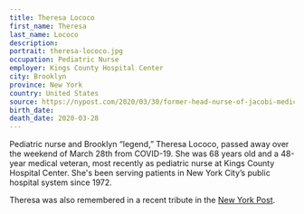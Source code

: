 ```yaml
---
title: Theresa Lococo
first_name: Theresa
last_name: Lococo
description: 
portrait: theresa-lococo.jpg
occupation: Pediatric Nurse
employer: Kings County Hospital Center
city: Brooklyn
province: New York
country: United States
source: https://nypost.com/2020/03/30/former-head-nurse-of-jacobi-medical-center-psychiatric-unit-dies-of-coronavirus/, https://www.pbs.org/newshour/health/new-york-virus-death-toll-rises-above-1200, https://www.nysna.org/memoriam-fallen-nysna-nurses
birth_date: 
death_date: 2020-03-28
---
```


Pediatric nurse and Brooklyn “legend,” Theresa Lococo, passed away over the weekend of March 28th from COVID-19. She was 68 years old and a 48-year medical veteran, most recently as pediatric nurse at Kings County Hospital Center. She's been serving patients in New York City’s public hospital system since 1972.

Theresa was also remembered in a recent tribute in the [New York Post](https://nypost.com/2020/03/30/former-head-nurse-of-jacobi-medical-center-psychiatric-unit-dies-of-coronavirus/).